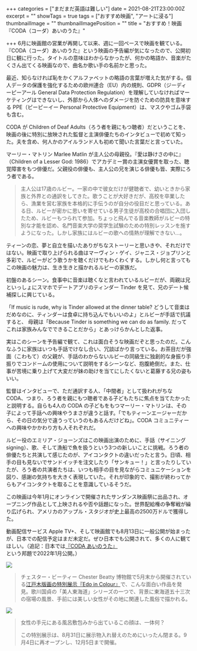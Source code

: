+++
categories = ["まだまだ英語は難しい"]
date = 2021-08-21T23:00:00Z
excerpt = ""
showTags = true
tags = ["おすすめ映画", "アートに浸る"]
thumbnailImage = ""
thumbnailImagePosition = ""
title = "おすすめ！映画『CODA（コーダ）あいのうた』"

+++
6月に映画館の営業が再開して以来、週に一回ペースで映画を観ている。『CODA（コーダ）あいのうた』という映画の予告編が気になったので、公開初日に観に行った。タイトルの意味はわからなかったが、何かの略語か、音楽がたくさん出てくる映画なので、曲名か歌い手の名前かと思った。

<!--more-->

最近、知らなければ恥をかくアルファベットの略語の言葉が増えた気がする。個人データの保護を強化するための欧州連合（EU）内の規則、GDPR（ジーディーピーアール General Data Protection Regulation）を理解していなければマーケティングはできないし、外部から人体へのダメージを防ぐための防具を意味する PPE（ピーピーイー Personal Protective Equipment）は、マスクやゴム手袋も含む。

CODA が Children of Deaf Adults（ろう者を親にもつ聴者）だということを、映画の後に特別に放映された監督と主演俳優たちのインタビューで初めて知った。夫を含め、何人かのアイルランド人も初めて聞いた言葉だと言っていた。

マーリー・マトリン Marlee Matlin が主人公の母親役。『愛は静けさの中に』（Children of a Lesser God: 1986）でアカデミー賞の主演女優賞を取った、聴覚障害をもつ俳優だ。父親役の俳優も、主人公の兄を演じる俳優も皆、実際にろう者である。

> 主人公は17歳のルビー。一家の中で彼女だけが健聴者で、幼いときから家族と外界との通訳をしてきた。歌うことが大好きだが、高校を卒業したら、漁業を営む家族を本格的に手伝うのが自分の役目だと思っている。ある日、ルビーが密かに思いを寄せている男子生徒が高校の合唱団に入団したため、ルビーもつられて参加。ちょっと飛んでる音楽教師がルビーの特別な才能を認め、名門音楽大学の奨学生試験のための特別レッスンを施すようになった。しかし家族にはルビーの歌への情熱が理解できない...。

ティーンの恋、夢と自立を描いたありがちなストーリーと思いきや、それだけではない。映画で取り上げられる曲はマーヴィン・ゲイ、ジャニス・ジョプリンと多彩で、ルビーがどう歌うかを聴くだけでもわくわくする。しかし何と言ってもこの映画の魅力は、生き生きと描かれるルビーの家族だ。

初盤のあるシーン。食事中に音楽は聴くなと言われているルビーだが、両親は兄といっしょにスマホでデートアプリのティンダー Tinder を見て、兄のデート候補探しに興じている。

「If music is rude, why is Tinder allowed at the dinner table? どうして音楽はだめなのに、ティンダーは食卓に持ち込んでもいいのよ」とルビーが手話で抗議すると、 母親は「Because Tinder is something we can do as family. だってこれは家族みんなでできることだから」とあっけらかんとした返事。

実はこのシーンを予告編で観て、これは面白そうな映画だぞと思ったのだ。こんなふうに家族はいつも手話でけなし合い、冗談ばかり言っている。お茶目だが強面（こわもて）の父親が、手話のわからないルビーの同級生に独創的な身振り手振りでコンドームの使用について説明をするシーンなど、抱腹絶倒だ。また、仕事が苦境に乗り上げて大変だが妹の助けを当てにしたくないと葛藤する兄の姿もいい。

監督はインタビューで、ただ通訳する人、「中間者」として扱われがちな CODA、つまり、ろう者を親にもつ聴者である子どもたちに焦点を当てたかったと説明する。自らも4人の CODA の子どもをもつマーリー・マトリンは、その子によって手話への興味やうまさが違うと話す。「でもティーンエージャーだから、その日の気分で違うっていうのもあるんだけどね」。CODA コミュニティーへの興味やかかわり方も人それぞれだ。

ルビー役のエミリア・ジョーンズはこの映画出演のために、手話（サイニング signing）、歌、そして漁船で魚を扱うという3つの新しいことに挑戦。ろう者の俳優たちと共演して感じたのが、アイコンタクトの違いだったと言う。日頃、相手の目も見ないでサンドイッチを注文したり「サンキュー！」と言ったりしていたが、ろう者の共演者たちは、いつも相手の目を見ながらコミュニケーションを図り、感謝の気持ちを大きく表現していた。それが印象的で、撮影が終わってからもアイコンタクトを取ることを意識しているそうだ。

この映画は今年1月にオンラインで開催されたサンダンス映画祭に出品され、オープニング作品として上映されるや否や話題になった。世界配給権の争奪戦が繰り広げられ、アメリカのアップル・スタジオが史上最高の2500万ドルで獲得した。

動画配信サービス Apple TV+、そして映画館でも8月13日に一般公開が始まったが、日本での配信予定はまだ未定だ。ぜひ日本でも公開されて、多くの人に観てほしい。（追記：日本では[『CODA あいのうた』](https://gaga.ne.jp/coda/)という邦題で2022年1月公開。）

![](/images/kunisada_1.webp)

> チェスター・ビーティー Chester Beatty 博物館で5月末から開催されている[江戸木版画の特別展示『Edo in Colour』](https://chesterbeatty.ie/exhibitions/edo-in-colour/)で、こんな面白い作品を発見。歌川国貞の「美人東海道」シリーズの一つで、背景に東海道五十三次の宿場の風景、手前には美しい女性がその地に関連した風俗で描かれる。

![](/images/kunisada_2.webp)

> 女性の手元にある風呂敷包みから出ているこの顔は、一体何？
>
> この特別展示は、8月31日に展示物入れ替えのためにいったん閉まる。9月4日に再オープンし、12月5日まで開催。